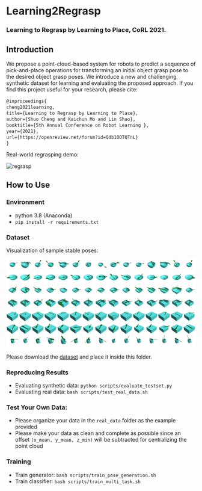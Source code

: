 # Learning2Regrasp

### Learning to Regrasp by Learning to Place, CoRL 2021.

## Introduction
We propose a point-cloud-based system for robots to predict a sequence of pick-and-place operations for transforming an initial object grasp pose to the desired object grasp poses. We introduce a new and challenging synthetic dataset for learning and evaluating the proposed approach. If you find this project useful for your research, please cite:


```
@inproceedings{
cheng2021learning,
title={Learning to Regrasp by Learning to Place},
author={Shuo Cheng and Kaichun Mo and Lin Shao},
booktitle={5th Annual Conference on Robot Learning },
year={2021},
url={https://openreview.net/forum?id=Qdb1ODTQTnL}
}
```
Real-world regrasping demo:

![regrasp](imgs/demo.gif)

## How to Use

### Environment
* python 3.8 (Anaconda)
* ``pip install -r requirements.txt``

### Dataset
Visualization of sample stable poses:

![regrasp](imgs/dataset.png)

Please download the [dataset](https://drive.google.com/file/d/1UEw6RDHFCv-r5TBdV8dy486QT4x_big5/view?usp=sharing) and place it inside this folder.

### Reproducing Results

* Evaluating synthetic data: ``python scripts/evaluate_testset.py``
* Evaluating real data: ``bash scripts/test_real_data.sh``


### Test Your Own Data:
* Please organize your data in the ``real_data`` folder as the example provided
* Please make your data as clean and complete as possible since an offset ``(x_mean, y_mean, z_min)`` will be subtracted for centralizing the point cloud


### Training
* Train generator: ``bash scripts/train_pose_generation.sh``
* Train classifier: ``bash scripts/train_multi_task.sh``
